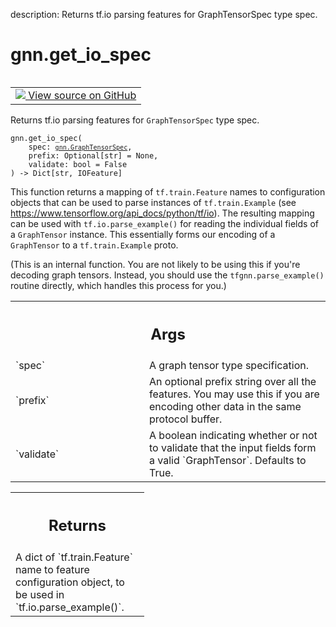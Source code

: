 description: Returns tf.io parsing features for GraphTensorSpec type spec.

<div itemscope itemtype="http://developers.google.com/ReferenceObject">
<meta itemprop="name" content="gnn.get_io_spec" />
<meta itemprop="path" content="Stable" />
</div>

# gnn.get_io_spec

<!-- Insert buttons and diff -->

<table class="tfo-notebook-buttons tfo-api nocontent" align="left">
<td>
  <a target="_blank" href="https://github.com/tensorflow/gnn/tree/master/tensorflow_gnn/graph/graph_tensor_io.py#L115-L210">
    <img src="https://www.tensorflow.org/images/GitHub-Mark-32px.png" />
    View source on GitHub
  </a>
</td>
</table>

Returns tf.io parsing features for `GraphTensorSpec` type spec.

<pre class="devsite-click-to-copy prettyprint lang-py tfo-signature-link">
<code>gnn.get_io_spec(
    spec: <a href="../gnn/GraphTensorSpec.md"><code>gnn.GraphTensorSpec</code></a>,
    prefix: Optional[str] = None,
    validate: bool = False
) -> Dict[str, IOFeature]
</code></pre>



<!-- Placeholder for "Used in" -->

This function returns a mapping of `tf.train.Feature` names to configuration
objects that can be used to parse instances of `tf.train.Example` (see
https://www.tensorflow.org/api_docs/python/tf/io). The resulting mapping can
be used with `tf.io.parse_example()` for reading the individual fields of a
`GraphTensor` instance. This essentially forms our encoding of a `GraphTensor`
to a `tf.train.Example` proto.

(This is an internal function. You are not likely to be using this if you're
decoding graph tensors. Instead, you should use the `tfgnn.parse_example()`
routine directly, which handles this process for you.)

<!-- Tabular view -->
 <table class="responsive fixed orange">
<colgroup><col width="214px"><col></colgroup>
<tr><th colspan="2"><h2 class="add-link">Args</h2></th></tr>

<tr>
<td>
`spec`
</td>
<td>
A graph tensor type specification.
</td>
</tr><tr>
<td>
`prefix`
</td>
<td>
An optional prefix string over all the features. You may use
this if you are encoding other data in the same protocol buffer.
</td>
</tr><tr>
<td>
`validate`
</td>
<td>
A boolean indicating whether or not to validate that the input
fields form a valid `GraphTensor`. Defaults to True.
</td>
</tr>
</table>

<!-- Tabular view -->
 <table class="responsive fixed orange">
<colgroup><col width="214px"><col></colgroup>
<tr><th colspan="2"><h2 class="add-link">Returns</h2></th></tr>
<tr class="alt">
<td colspan="2">
A dict of `tf.train.Feature` name to feature configuration object, to be
used in `tf.io.parse_example()`.
</td>
</tr>

</table>

